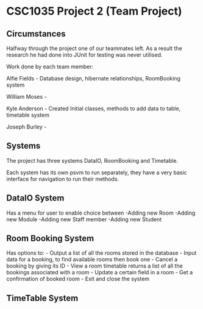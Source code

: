 CSC1035 Project 2 (Team Project)
================================

Circumstances
-------------

Halfway through the project one of our teammates left.
As a result the research he had done into JUnit for testing was never utilised.

Work done by each team member:

Alfie Fields - Database design, hibernate relationships, RoomBooking system

William Moses - 

Kyle Anderson - Created Initial classes, methods to add data to table, timetable system

Joseph Burley - 

Systems
-------

The project has three systems DataIO, RoomBooking and Timetable.

Each system has its own psvm to run separately, they have a very basic interface
for navigation to run their methods.

DataIO System
----------------
Has a menu for user to enable choice between
    -Adding new Room
    -Adding new Module
    -Adding new Staff member
    -Adding new Student

Room Booking System
-------------------
Has options to:
    - Output a list of all the rooms stored in the database
    - Input data for a booking, to find available rooms then book one
    - Cancel a booking by giving its ID
    - View a room timetable returns a list of all the bookings associated with a room
    - Update a certain field in a room
    - Get a confirmation of booked room
    - Exit and close the system

TimeTable System
----------------

